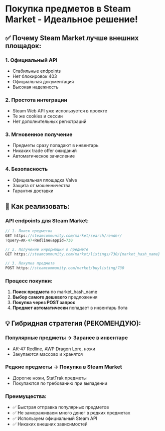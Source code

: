 # Покупка предметов в Steam Market - Идеальное решение!

## ✅ Почему Steam Market лучше внешних площадок:

### 1. **Официальный API**

- Стабильные endpoints
- Нет блокировок 403
- Официальная документация
- Высокая надежность

### 2. **Простота интеграции**

- Steam Web API уже используется в проекте
- Те же cookies и сессии
- Нет дополнительных регистраций

### 3. **Мгновенное получение**

- Предметы сразу попадают в инвентарь
- Никаких trade offer ожиданий
- Автоматическое зачисление

### 4. **Безопасность**

- Официальная площадка Valve
- Защита от мошенничества
- Гарантия доставки

## 🔧 Как реализовать:

### API endpoints для Steam Market:

```javascript
// 1. Поиск предметов
GET https://steamcommunity.com/market/search/render/
?query=AK-47+Redline&appid=730

// 2. Получение информации о предмете
GET https://steamcommunity.com/market/listings/730/{market_hash_name}

// 3. Покупка предмета
POST https://steamcommunity.com/market/buylisting/730
```

### Процесс покупки:

1. **Поиск предмета** по market_hash_name
2. **Выбор самого дешевого** предложения
3. **Покупка через POST запрос**
4. **Предмет автоматически** попадает в инвентарь бота

## 💡 Гибридная стратегия (РЕКОМЕНДУЮ):

### Популярные предметы → Заранее в инвентаре

- AK-47 Redline, AWP Dragon Lore, ножи
- Закупаются массово и хранятся

### Редкие предметы → Покупка в Steam Market

- Дорогие ножи, StatTrak предметы
- Покупаются по требованию при выпадении

### Преимущества:

- ✅ Быстрая отправка популярных предметов
- ✅ Не замораживаем много денег в редких предметах
- ✅ Используем официальный Steam API
- ✅ Никаких внешних зависимостей
